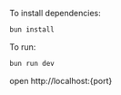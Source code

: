 To install dependencies:

```sh
bun install
```

To run:

```sh
bun run dev
```

open http://localhost:{port}
